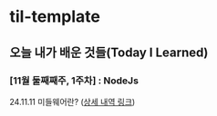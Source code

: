 # til-template

## 오늘 내가 배운 것들(Today I Learned)

### [11월 둘째째주, 1주차] : NodeJs

24.11.11  미들웨어란? ([상세 내역 링크](https://github.com/duckchanahn/hyuk-til/blob/main/nov/2024-11-11.md))
